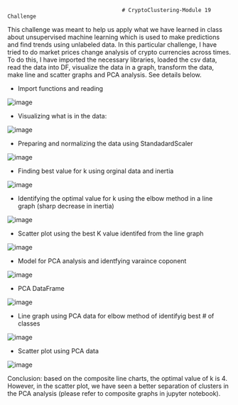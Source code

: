                                         # CryptoClustering-Module 19 Challenge
This challenge was meant to help us apply what we have learned in class about unsupervised machine learning which is used to make predictions and find trends using unlabeled data. In this particular challenge, I have tried to do market prices change analysis of crypto currencies across times. To do this, I have imported the necessary libraries, loaded the csv data, read the data into DF, visualize the data in a graph, transform the data, make line and scatter graphs and PCA analysis. See details below.


* Import functions and reading 

![image](https://user-images.githubusercontent.com/117956888/235785543-04adcb34-aa73-4c4a-beac-f6e954869973.png)

* Visualizing what is in the data:

![image](https://user-images.githubusercontent.com/117956888/235785748-0586127e-3e5f-4b76-8946-2be127bb2a9e.png)

* Preparing and normalizing the data using StandadardScaler

![image](https://user-images.githubusercontent.com/117956888/235786048-aa07982c-852c-4712-b979-be07fc4897fc.png)

* Finding best value for k using orginal data and inertia

![image](https://user-images.githubusercontent.com/117956888/235786461-c0042e2c-235f-4eb8-a1ec-bd864cf6422b.png)

* Identifying the optimal value for k using the elbow method in a line graph (sharp decrease in inertia)

![image](https://user-images.githubusercontent.com/117956888/235786780-a7993fbc-4f68-4476-af73-1eb689cd88cc.png)

* Scatter plot using the best K value identifed from the line graph

![image](https://user-images.githubusercontent.com/117956888/235787135-14f63f05-8a71-42a2-b3aa-11ff4cff759d.png)

* Model for PCA analysis and identfying varaince coponent

![image](https://user-images.githubusercontent.com/117956888/235787349-1f6d681c-cc6a-4459-b71b-2991b71e8fde.png)

* PCA DataFrame

![image](https://user-images.githubusercontent.com/117956888/235787628-85f5a269-fc83-4309-9b9a-0524ef4d52e5.png)

* Line graph using PCA data for elbow method of identifyig best # of classes

![image](https://user-images.githubusercontent.com/117956888/235787944-50971bfa-df55-40d4-bfbf-569c5649661e.png)

* Scatter plot using PCA data

![image](https://user-images.githubusercontent.com/117956888/235788084-b0a6b167-a5c3-4551-b14b-8083ad59fe0d.png)

Conclusion: based on the composite line charts, the optimal value of k is 4. However, in the scatter plot, we have seen a better separation of clusters in the PCA analysis (please refer to composite graphs in jupyter notebook).





















